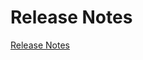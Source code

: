# Release Notes

[Release Notes](https://github.com/midfar/vue3-element-admin/releases)

<script>
export default {
  mounted () {
    window.open('https://github.com/midfar/vue3-element-admin/releases')
  }
}
</script>
